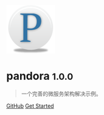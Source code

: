![logo](_media/logo.png)

# pandora <small>1.0.0</small>

> 一个完善的微服务架构解决示例。

[GitHub](https://github.com/seven-boot/pandora)
[Get Started](#pandora)